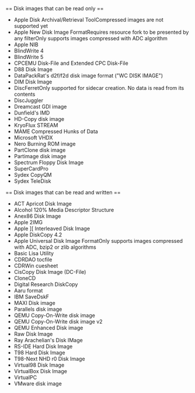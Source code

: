 == Disk images that can be read only ==

* Apple Disk Archival/Retrieval Tool<ref name="nocompress">Compressed images are not supported yet</ref>
* Apple New Disk Image Format<ref>Requires resource fork to be presented by any filter</ref><ref>Only supports images
  compressed with ADC algorithm</ref>
* Apple NIB
* BlindWrite 4
* BlindWrite 5
* CPCEMU Disk-File and Extended CPC Disk-File
* D88 Disk Image
* DataPackRat's d2f/f2d disk image format ("WC DISK IMAGE")
* DIM Disk Image
* DiscFerret<ref name="flux">Only supported for sidecar creation. No data is read from its contents</ref>
* DiscJuggler
* Dreamcast GDI image
* Dunfield's IMD
* HD-Copy disk image
* KryoFlux STREAM<ref name="flux"/>
* MAME Compressed Hunks of Data<ref name="nocompress"/>
* Microsoft VHDX
* Nero Burning ROM image
* PartClone disk image
* Partimage disk image
* Spectrum Floppy Disk Image
* SuperCardPro<ref name="flux"/>
* Sydex CopyQM
* Sydex TeleDisk

== Disk images that can be read and written ==

* ACT Apricot Disk Image
* Alcohol 120% Media Descriptor Structure
* Anex86 Disk Image
* Apple 2IMG
* Apple &#93;&#91; Interleaved Disk Image
* Apple DiskCopy 4.2
* Apple Universal Disk Image Format<ref>Only supports images compressed with ADC, bzip2 or zlib algorithms</ref>
* Basic Lisa Utility
* CDRDAO tocfile
* CDRWin cuesheet
* CisCopy Disk Image (DC-File)
* CloneCD
* Digital Research DiskCopy
* Aaru format
* IBM SaveDskF
* MAXI Disk image
* Parallels disk image
* QEMU Copy-On-Write disk image
* QEMU Copy-On-Write disk image v2
* QEMU Enhanced Disk image
* Raw Disk Image
* Ray Arachelian's Disk IMage
* RS-IDE Hard Disk Image
* T98 Hard Disk Image
* T98-Next NHD r0 Disk Image
* Virtual98 Disk Image
* VirtualBox Disk Image
* VirtualPC
* VMware disk image<ref name="nocompress"/>

<references/>